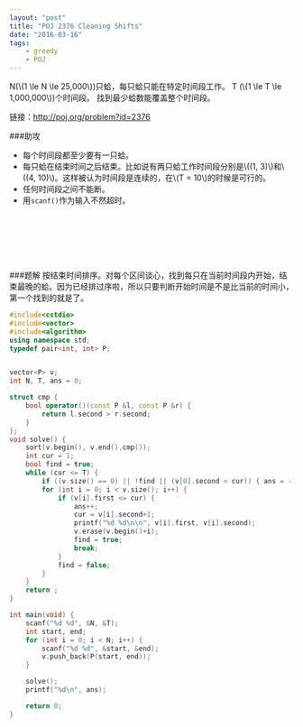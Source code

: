 ```yaml
---
layout: "post"
title: "POJ 2376 Cleaning Shifts"
date: "2016-03-16"
tags:
    - greedy
    - POJ
---
```


N(\\(1 \le N \le 25,000\\))只蛤，每只蛤只能在特定时间段工作。
T (\\(1 \le T \le 1,000,000\\))个时间段。
找到最少蛤数能覆盖整个时间段。

链接：http://poj.org/problem?id=2376


###助攻
- 每个时间段都至少要有一只蛤。
- 每只蛤在结束时间之后结束。比如说有两只蛤工作时间段分别是\\((1, 3)\\)和\\((4, 10)\\)。这样被认为时间段是连续的，在\\(T = 10\\)的时候是可行的。
- 任何时间段之间不能断。
- 用`scanf()`作为输入不然超时。

<br>
<br>
<br>
<br>
<br>

###题解
按结束时间排序。对每个区间谈心，找到每只在当前时间段内开始，结束最晚的蛤。因为已经排过序啦，所以只要判断开始时间是不是比当前的时间小，第一个找到的就是了。



```cpp
#include<cstdio>
#include<vector>
#include<algorithm>
using namespace std;
typedef pair<int, int> P;


vector<P> v;
int N, T, ans = 0;

struct cmp {
	bool operator()(const P &l, const P &r) {
		return l.second > r.second;
	}
};
void solve() {
	sort(v.begin(), v.end(),cmp());
	int cur = 1;
	bool find = true;
	while (cur <= T) {
		if ((v.size() == 0) || !find || (v[0].second < cur)) { ans = -1; return ; }
		for (int i = 0; i < v.size(); i++) {
			if (v[i].first <= cur) {
				ans++;
				cur = v[i].second+1;
				printf("%d %d\n\n", v[i].first, v[i].second);
				v.erase(v.begin()+i);
				find = true;
				break;
			}
			find = false;
		}
	}
	return ;
}

int main(void) {
	scanf("%d %d", &N, &T);
	int start, end;
	for (int i = 0; i < N; i++) {
		scanf("%d %d", &start, &end);
		v.push_back(P(start, end));
	}

	solve();
	printf("%d\n", ans);

	return 0;
}
```
